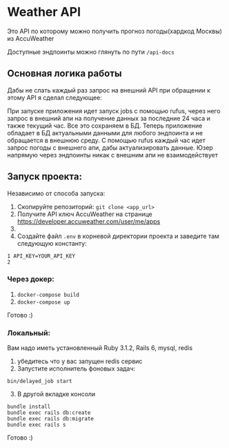 # Weather API

Это API по которому можно получить прогноз погоды(хардкод Москвы) из AccuWeather

Доступные эндпоинты можно глянуть по пути `/api-docs`

## Основная логика работы
Дабы не слать каждый раз запрос на внешний API при обращении к этому API
я сделал следующее:

При запуске приложения идет запуск jobs с помощью rufus, через него запрос в внешний апи 
на получение данных за последние 24 часа и также текущий час. Все это сохраняем в БД. Теперь
приложение обладает в БД актуальными данными для любого эндпоинта и не обращается в внешнюю среду.
С помощью rufus каждый час идет запрос погоды с внешнего апи, дабы актуализировать данные. Юзер напрямую
через эндпоинты никак с внешним апи не взаимодействует

## Запуск проекта:

Независимо от способа запуска:
1) Скопируйте репозиторий: `git clone <app_url>`
2) Получите API ключ AccuWeather на странице https://developer.accuweather.com/user/me/apps
3) 
4) Создайте файл `.env` в корневой директории проекта и заведите там следующую константу:
```shell
1 API_KEY=YOUR_API_KEY
2
```

### Через докер:
1) `docker-compose build`
2) `docker-compose up`

Готово :)
### Локальный:
Вам надо иметь установленный Ruby 3.1.2, Rails 6, mysql, redis

1) убедитесь что у вас запущен redis сервис
2) Запустите исполнитель фоновых задач:
```shell
bin/delayed_job start
```

3) В другой вкладке консоли
```shell
bundle install
bundle exec rails db:create
bundle exec rails db:migrate
bundle exec rails s
```

Готово :)
